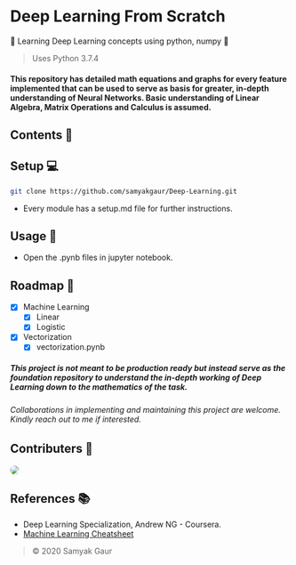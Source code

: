 # Deep Learning From Scratch

🌟 Learning Deep Learning concepts using python, numpy 🌟

> Uses Python 3.7.4

#### This repository has detailed math equations and graphs for every feature implemented that can be used to serve as basis for greater, in-depth understanding of Neural Networks. Basic understanding of Linear Algebra, Matrix Operations and Calculus is assumed.

## Contents 📑

## Setup 💻

```bash
git clone https://github.com/samyakgaur/Deep-Learning.git
```
- Every module has a setup.md file for further instructions.

## Usage 📔

- Open the .pynb files in jupyter notebook.


## Roadmap 📑

- [x] Machine Learning
  - [x] Linear
  - [x] Logistic
- [x] Vectorization
  - [x] vectorization.pynb
  
##### This project is not meant to be production ready but instead serve as the foundation repository to understand the in-depth working of Deep Learning down to the mathematics of the task.

###### Collaborations in implementing and maintaining this project are welcome. Kindly reach out to me if interested.

## Contributers 🌟

<a href="https://github.com/samyakgaur">
  <img src="https://github.com/samyakgaur.png?size=75" style="border-radius:50%">
</a>

## References 📚

- Deep Learning Specialization, Andrew NG - Coursera.
- [Machine Learning Cheatsheet](https://ml-cheatsheet.readthedocs.io/en/latest/index.html)

> &copy; 2020 Samyak Gaur
